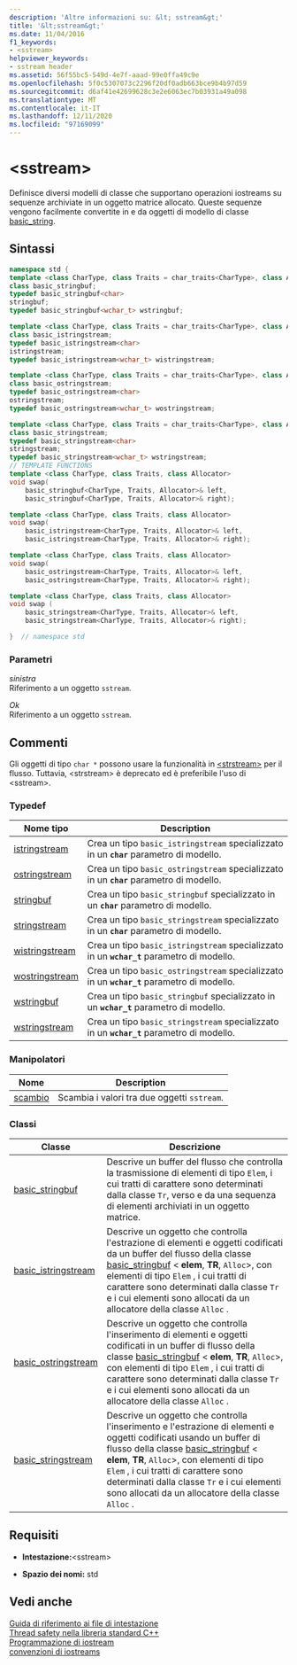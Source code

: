 ```yaml
---
description: 'Altre informazioni su: &lt; sstream&gt;'
title: '&lt;sstream&gt;'
ms.date: 11/04/2016
f1_keywords:
- <sstream>
helpviewer_keywords:
- sstream header
ms.assetid: 56f55bc5-549d-4e7f-aaad-99e0ffa49c9e
ms.openlocfilehash: 5f0c5307073c2296f20df0adb663bce9b4b97d59
ms.sourcegitcommit: d6af41e42699628c3e2e6063ec7b03931a49a098
ms.translationtype: MT
ms.contentlocale: it-IT
ms.lasthandoff: 12/11/2020
ms.locfileid: "97169099"
---
```

# <a name="ltsstreamgt"></a>&lt;sstream&gt;

Definisce diversi modelli di classe che supportano operazioni iostreams su sequenze archiviate in un oggetto matrice allocato. Queste sequenze vengono facilmente convertite in e da oggetti di modello di classe [basic_string](../standard-library/basic-string-class.md).

## <a name="syntax"></a>Sintassi

```cpp
namespace std {
template <class CharType, class Traits = char_traits<CharType>, class Allocator = allocator<CharType>>
class basic_stringbuf;
typedef basic_stringbuf<char>
stringbuf;
typedef basic_stringbuf<wchar_t> wstringbuf;

template <class CharType, class Traits = char_traits<CharType>, class Allocator = allocator<CharType>>
class basic_istringstream;
typedef basic_istringstream<char>
istringstream;
typedef basic_istringstream<wchar_t> wistringstream;

template <class CharType, class Traits = char_traits<CharType>, class Allocator = allocator<CharType>>
class basic_ostringstream;
typedef basic_ostringstream<char>
ostringstream;
typedef basic_ostringstream<wchar_t> wostringstream;

template <class CharType, class Traits = char_traits<CharType>, class Allocator = allocator<CharType>>
class basic_stringstream;
typedef basic_stringstream<char>
stringstream;
typedef basic_stringstream<wchar_t> wstringstream;
// TEMPLATE FUNCTIONS
template <class CharType, class Traits, class Allocator>
void swap(
    basic_stringbuf<CharType, Traits, Allocator>& left,
    basic_stringbuf<CharType, Traits, Allocator>& right);

template <class CharType, class Traits, class Allocator>
void swap(
    basic_istringstream<CharType, Traits, Allocator>& left,
    basic_istringstream<CharType, Traits, Allocator>& right);

template <class CharType, class Traits, class Allocator>
void swap(
    basic_ostringstream<CharType, Traits, Allocator>& left,
    basic_ostringstream<CharType, Traits, Allocator>& right);

template <class CharType, class Traits, class Allocator>
void swap (
    basic_stringstream<CharType, Traits, Allocator>& left,
    basic_stringstream<CharType, Traits, Allocator>& right);

}  // namespace std
```

### <a name="parameters"></a>Parametri

*sinistra*\
Riferimento a un oggetto `sstream`.

*Ok*\
Riferimento a un oggetto `sstream`.

## <a name="remarks"></a>Commenti

Gli oggetti di tipo `char *` possono usare la funzionalità in [\<strstream>](../standard-library/strstream.md) per il flusso. Tuttavia, \<strstream> è deprecato ed è preferibile l'uso di \<sstream>.

### <a name="typedefs"></a>Typedef

|Nome tipo|Description|
|-|-|
|[istringstream](../standard-library/sstream-typedefs.md#istringstream)|Crea un tipo `basic_istringstream` specializzato in un **`char`** parametro di modello.|
|[ostringstream](../standard-library/sstream-typedefs.md#ostringstream)|Crea un tipo `basic_ostringstream` specializzato in un **`char`** parametro di modello.|
|[stringbuf](../standard-library/sstream-typedefs.md#stringbuf)|Crea un tipo `basic_stringbuf` specializzato in un **`char`** parametro di modello.|
|[stringstream](../standard-library/sstream-typedefs.md#stringstream)|Crea un tipo `basic_stringstream` specializzato in un **`char`** parametro di modello.|
|[wistringstream](../standard-library/sstream-typedefs.md#wistringstream)|Crea un tipo `basic_istringstream` specializzato in un **`wchar_t`** parametro di modello.|
|[wostringstream](../standard-library/sstream-typedefs.md#wostringstream)|Crea un tipo `basic_ostringstream` specializzato in un **`wchar_t`** parametro di modello.|
|[wstringbuf](../standard-library/sstream-typedefs.md#wstringbuf)|Crea un tipo `basic_stringbuf` specializzato in un **`wchar_t`** parametro di modello.|
|[wstringstream](../standard-library/sstream-typedefs.md#wstringstream)|Crea un tipo `basic_stringstream` specializzato in un **`wchar_t`** parametro di modello.|

### <a name="manipulators"></a>Manipolatori

|Nome|Description|
|-|-|
|[scambio](../standard-library/sstream-functions.md#sstream_swap)|Scambia i valori tra due oggetti `sstream`.|

### <a name="classes"></a>Classi

|Classe|Descrizione|
|-|-|
|[basic_stringbuf](../standard-library/basic-stringbuf-class.md)|Descrive un buffer del flusso che controlla la trasmissione di elementi di tipo `Elem`, i cui tratti di carattere sono determinati dalla classe `Tr`, verso e da una sequenza di elementi archiviati in un oggetto matrice.|
|[basic_istringstream](../standard-library/basic-istringstream-class.md)|Descrive un oggetto che controlla l'estrazione di elementi e oggetti codificati da un buffer del flusso della classe [basic_stringbuf](../standard-library/basic-stringbuf-class.md) < **elem**, **TR**, `Alloc`>, con elementi di tipo `Elem` , i cui tratti di carattere sono determinati dalla classe `Tr` e i cui elementi sono allocati da un allocatore della classe `Alloc` .|
|[basic_ostringstream](../standard-library/basic-ostringstream-class.md)|Descrive un oggetto che controlla l'inserimento di elementi e oggetti codificati in un buffer di flusso della classe [basic_stringbuf](../standard-library/basic-stringbuf-class.md) < **elem**, **TR**, `Alloc`>, con elementi di tipo `Elem` , i cui tratti di carattere sono determinati dalla classe `Tr` e i cui elementi sono allocati da un allocatore della classe `Alloc` .|
|[basic_stringstream](../standard-library/basic-stringstream-class.md)|Descrive un oggetto che controlla l'inserimento e l'estrazione di elementi e oggetti codificati usando un buffer di flusso della classe [basic_stringbuf](../standard-library/basic-stringbuf-class.md) < **elem**, **TR**, `Alloc`>, con elementi di tipo `Elem` , i cui tratti di carattere sono determinati dalla classe `Tr` e i cui elementi sono allocati da un allocatore della classe `Alloc` .|

## <a name="requirements"></a>Requisiti

- **Intestazione:**\<sstream>

- **Spazio dei nomi:** std

## <a name="see-also"></a>Vedi anche

[Guida di riferimento ai file di intestazione](../standard-library/cpp-standard-library-header-files.md)\
[Thread safety nella libreria standard C++](../standard-library/thread-safety-in-the-cpp-standard-library.md)\
[Programmazione di iostream](../standard-library/iostream-programming.md)\
[convenzioni di iostreams](../standard-library/iostreams-conventions.md)
